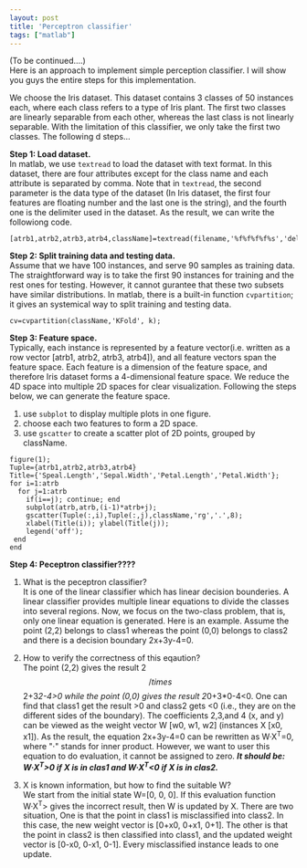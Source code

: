 ```yaml
---
layout: post
title: 'Perceptron classifier'
tags: ["matlab"]
---
```

(To be continued....) <br>
Here is an approach to implement simple perception classifier. I will show you guys the entire steps for this implementation.

We choose the Iris dataset. This dataset contains 3 classes of 50 instances each, where each class refers to a type of Iris plant. The first two classes are linearly separable from each other, whereas the last class is not linearly separable. With the limitation of this classifier, we only take the first two classes. The following d steps...

**Step 1: Load dataset.** <br>
In matlab, we use `textread` to load the dataset with text format. In this dataset, there are four attributes except for the class name and each attribute is separated by comma. Note that in `textread`, the second parameter is the data type of the dataset (In Iris dataset, the first four features are floating number and the last one is the string), and the fourth one is the delimiter used in the dataset. As the result, we can write the followiong code.
~~~
[atrb1,atrb2,atrb3,atrb4,className]=textread(filename,'%f%f%f%f%s','delimiter,',');
~~~

**Step 2: Split training data and testing data.** <br>
Assume that we have 100 instances, and serve 90 samples as training data. The straightforward way is to take the first 90 instances for training and the rest ones for testing. However, it cannot gurantee that these two subsets have similar distributions. In matlab, there is a built-in function `cvpartition`; it gives an systemical way to split training and testing data.
~~~ 
cv=cvpartition(className,'KFold', k);
~~~

**Step 3: Feature space.** <br>
Typically, each instance is represented by a feature vector(i.e. written as a row vector [atrb1, atrb2, atrb3, atrb4]), and 
all feature vectors span the feature space. Each feature is a dimension of the feature space, and therefore Iris dataset forms a 4-dimensional feature space. We reduce the 4D space into multiple 2D spaces for clear visualization. Following the steps below, we can generate the feature space.

1. use `subplot` to display multiple plots in one figure. 
2. choose each two features to form a 2D space.
3. use `gscatter` to create a scatter plot of 2D points, grouped by className.

~~~
figure(1);
Tuple={atrb1,atrb2,atrb3,atrb4}
Title={'Speal.Length','Sepal.Width','Petal.Length','Petal.Width'};
for i=1:atrb
  for j=1:atrb
    if(i==j); continue; end
    subplot(atrb,atrb,(i-1)*atrb+j);
    gscatter(Tuple(:,i),Tuple(:,j),className,'rg','.',8);
    xlabel(Title(i)); ylabel(Title(j));
    legend('off');
 end
end
~~~

**Step 4: Peceptron classifier????** <br>
1. What is the peceptron classifier? <br>
It is one of the linear classifier which has linear decision bounderies. A linear classifier provides multiple linear equations to divide the classes into several regions. Now, we focus on the two-class problem, that is, only one linear equation is generated. Here is an example. Assume the point (2,2) belongs to class1 whereas the point (0,0) belongs to class2 and there is a decision boundary 2x+3y-4=0. 

2. How to verify the correctness of this eqaution? <br>
The point (2,2) gives the result 2$$/times$$2+3*2-4>0 while the point (0,0) gives the result 2*0+3*0-4<0. One can find that class1 get the result >0 and class2 gets <0 (i.e., they are on the different sides of the boundary). The coefficients 2,3,and 4 (x, and y) can be viewed as the weight vector W [w0, w1, w2] (instances X [x0, x1]). As the result, the equation 2x+3y-4=0 can be rewritten as W·X<sup>T</sup>=0, where "·" stands for inner product. However, we want to user this equation to do evaluation, it cannot be assigned to zero. ***It should be: W·X<sup>T</sup>>0 if X is in clas1 and W·X<sup>T</sup><0 if X is in clas2.*** <br>

3. X is known information, but how to find the suitable W? <br>
We start from the initial state W=[0, 0, 0]. If this evaluation function W·X<sup>T</sup>> gives the incorrect result, then W is updated by X. There are two situation, One is that the point in class1 is misclassified into class2. In this case, the new weight vector is [0+x0, 0+x1, 0+1]. The other is that the point in class2 is then classified into class1, and the updated weight vector is [0-x0, 0-x1, 0-1]. Every misclassified instance leads to one update.

